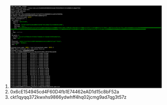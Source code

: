 1. ![](./confirm.png)
2. 0x6cE154945cd4F60D4fb1E74462eAD1d15c8bF52a
3. ckt1qyqq372kwxhs9866ydwhff4hq02jcmg9ad7qg3t57z

